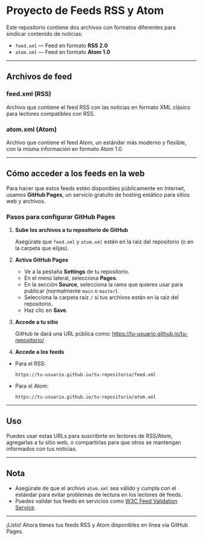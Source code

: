 # Proyecto de Feeds RSS y Atom

Este repositorio contiene dos archivos con formatos diferentes para sindicar contenido de noticias:

- `feed.xml` — Feed en formato **RSS 2.0**
- `atom.xml` — Feed en formato **Atom 1.0**

---

## Archivos de feed

### feed.xml (RSS)

Archivo que contiene el feed RSS con las noticias en formato XML clásico para lectores compatibles con RSS.

### atom.xml (Atom)

Archivo que contiene el feed Atom, un estándar más moderno y flexible, con la misma información en formato Atom 1.0.

---

## Cómo acceder a los feeds en la web

Para hacer que estos feeds estén disponibles públicamente en Internet, usamos **GitHub Pages**, un servicio gratuito de hosting estático para sitios web y archivos.

### Pasos para configurar GitHub Pages

1. **Sube los archivos a tu repositorio de GitHub**

   Asegúrate que `feed.xml` y `atom.xml` estén en la raíz del repositorio (o en la carpeta que elijas).

2. **Activa GitHub Pages**

   - Ve a la pestaña **Settings** de tu repositorio.
   - En el menú lateral, selecciona **Pages**.
   - En la sección **Source**, selecciona la rama que quieres usar para publicar (normalmente `main` o `master`).
   - Selecciona la carpeta raíz `/` si tus archivos están en la raíz del repositorio.
   - Haz clic en **Save**.

3. **Accede a tu sitio**

   GitHub te dará una URL pública como: https://tu-usuario.github.io/tu-repositorio/


4. **Accede a los feeds**

- Para el RSS:  
  ```
  https://tu-usuario.github.io/tu-repositorio/feed.xml
  ```
- Para el Atom:  
  ```
  https://tu-usuario.github.io/tu-repositorio/atom.xml
  ```

---

## Uso

Puedes usar estas URLs para suscribirte en lectores de RSS/Atom, agregarlas a tu sitio web, o compartirlas para que otros se mantengan informados con tus noticias.

---

## Nota

- Asegúrate de que el archivo `atom.xml` sea válido y cumpla con el estándar para evitar problemas de lectura en los lectores de feeds.
- Puedes validar tus feeds en servicios como [W3C Feed Validation Service](https://validator.w3.org/feed/).

---

¡Listo! Ahora tienes tus feeds RSS y Atom disponibles en línea vía GitHub Pages.
